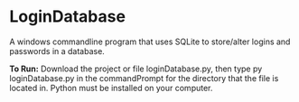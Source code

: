 # LoginDatabase
A windows commandline program that uses SQLite to store/alter logins and passwords in a database.

**To Run:**
Download the project or file loginDatabase.py, then type py loginDatabase.py in the commandPrompt for the directory that
the file is located in. Python must be installed on your computer.
